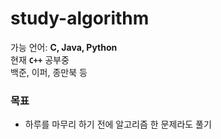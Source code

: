 # study-algorithm
가능 언어: <b>C, Java, Python</b> <br/>
현재 <code><b>C++</b></code> 공부중 <br/>
백준, 이퍼, 종만북 등

### 목표
* 하루를 마무리 하기 전에 알고리즘 한 문제라도 풀기
